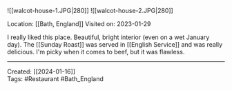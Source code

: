 ![[walcot-house-1.JPG|280]] ![[walcot-house-2.JPG|280]]

Location: [[Bath, England]]
Visited on: 2023-01-29

I really liked this place. Beautiful, bright interior (even on a wet January day). The [[Sunday Roast]] was served in [[English Service]] and was really delicious. I'm picky when it comes to beef, but it was flawless.

***

Created: [[2024-01-16]]  
Tags: #Restaurant #Bath_England